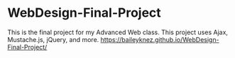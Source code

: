 # WebDesign-Final-Project
This is the final project for my Advanced Web class.
This project uses Ajax, Mustache.js, jQuery, and more.
https://baileyknez.github.io/WebDesign-Final-Project/
